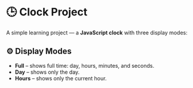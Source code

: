 # 🕒 Clock Project

A simple learning project — a **JavaScript clock** with three display modes:

## ⚙️ Display Modes

-  **Full** – shows full time: day, hours, minutes, and seconds.
-  **Day** – shows only the day.
-  **Hours** – shows only the current hour.
